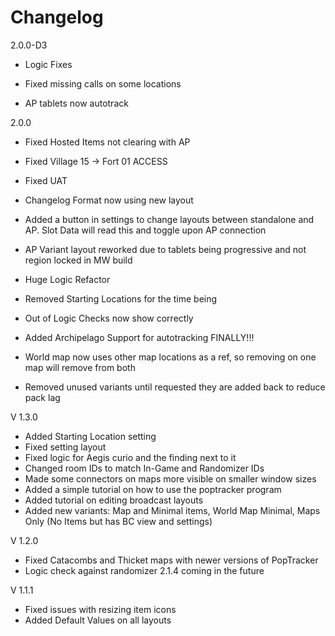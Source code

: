 # Changelog

2.0.0-D3

- Logic Fixes

- Fixed missing calls on some locations

- AP tablets now autotrack

2.0.0

- Fixed Hosted Items not clearing with AP

- Fixed Village 15 -> Fort 01 ACCESS

- Fixed UAT

- Changelog Format now using new layout

- Added a button in settings to change layouts between standalone and AP. Slot Data will read this and toggle upon AP connection

- AP Variant layout reworked due to tablets being progressive and not region locked in MW build

- Huge Logic Refactor

- Removed Starting Locations for the time being

- Out of Logic Checks now show correctly

- Added Archipelago Support for autotracking FINALLY!!!

- World map now uses other map locations as a ref, so removing on one map will remove from both

- Removed unused variants until requested they are added back to reduce pack lag

V 1.3.0

- Added Starting Location setting
- Fixed setting layout
- Fixed logic for Aegis curio and the finding next to it
- Changed room IDs to match In-Game and Randomizer IDs
- Made some connectors on maps more visible on smaller window sizes
- Added a simple tutorial on how to use the poptracker program
- Added tutorial on editing broadcast layouts
- Added new variants: Map and Minimal items, World Map Minimal, Maps Only (No Items but has BC view and settings)

V 1.2.0

- Fixed Catacombs and Thicket maps with newer versions of PopTracker
- Logic check against randomizer 2.1.4 coming in the future

V 1.1.1

- Fixed issues with resizing item icons
- Added Default Values on all layouts
